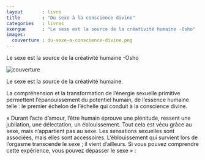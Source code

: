 ```yaml
---
layout       : livre
title        : "Du sexe à la conscience divine"
categories   : livres
exergue      : "Le sexe est la source de la créativité humaine -Osho"
images:
  couverture : du-sexe-a-conscience-divine.png
---
```


Le sexe est la source de la créativité humaine -Osho

![couverture](../../images-livres/du-sexe-a-conscience-divine.png )

Le sexe est la source de la créativité humaine.

La compréhension et la transformation de l’énergie sexuelle primitive permettent l’épanouissement du potentiel humain, de l’essence humaine telle : le premier échelon de l’échelle qui conduit à la conscience divine.

« Durant l’acte d’amour, l’être humain éprouve une plénitude, ressent une jubilation, une délectation, un éblouissement. Tout cela est vécu grâce au sexe, mais n’appartient pas au sexe. Les sensations sexuelles sont associées, mais elles sont accessoires. L’éblouissement qui survient lors de l’orgasme transcende le sexe ; il vient d’ailleurs. Si vous pouvez comprendre cette expérience, vous pouvez dépasser le sexe » :

